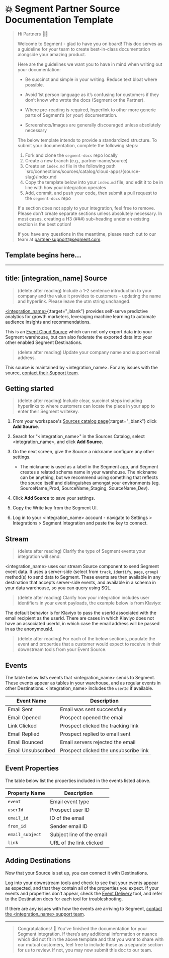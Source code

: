 # 💥 Segment Partner Source Documentation Template

> Hi Partners 👋🏼
>
> Welcome to Segment - glad to have you on board! This doc serves as a guideline for your team to create best-in-class documentation alongside your amazing product.
>
> Here are the guidelines we want you to have in mind when writing out your documentation:
>
> - Be succinct and simple in your writing. Reduce text bloat where possible.
> - Avoid 1st person language as it’s confusing for customers if they don’t know who wrote the docs (Segment or the Partner).
> - Where pre-reading is required, hyperlink to other more generic parts of Segment’s (or your) documentation.
>
> - Screenshots/Images are generally discouraged unless absolutely necessary
>
> The below template intends to provide a standardized structure. To submit your documentation, complete the following steps:
>
> 1. Fork and clone the `segment-docs` repo locally
> 2. Create a new branch (e.g., partner-name/source)
> 3. Create an `index.md` file in the following path `src/connections/sources/catalog/cloud-apps/{source-slug}/index.md
> 4. Copy the template below into your `index.md` file, and edit it to be in line with how your integration operates
> 5. Add, commit, and push your code, then submit a pull request to the `segment-docs` repo
>
> If a section does not apply to your integration, feel free to remove. Please don’t create separate sections unless absolutely necessary. In most cases, creating a H3 (###) sub-heading under an existing section is the best option!
>
> If you have any questions in the meantime, please reach out to our team at partner-support@segment.com.

## Template begins here...
---
title: [integration_name] Source
---

> (delete after reading) Include a 1-2 sentence introduction to your company and the value it provides to customers - updating the name and hyperlink. Please leave the utm string unchanged.

[<integration_name>](https://yourintegration.com/?utm_source=segmentio&utm_medium=docs&utm_campaign=partners){:target="_blank”} provides self-serve predictive analytics for growth marketers, leveraging machine learning to automate audience insights and recommendations.

This is an [Event Cloud Source](/docs/sources/#event-cloud-sources) which can not only export data into your Segment warehouse, but can also federate the exported data into your other enabled Segment Destinations.

> (delete after reading) Update your company name and support email address.

This source is maintained by <integration_name>. For any issues with the source, [contact their Support team](mailto:support@<integration_name>.com).

## Getting started

> (delete after reading) Include clear, succinct steps including hyperlinks to where customers can locate the place in your app to enter their Segment writekey.

1. From your workspace's [Sources catalog page](https://app.segment.com/goto-my-workspace/sources/catalog){:target="_blank”} click **Add Source**.
2. Search for "<integration_name>" in the Sources Catalog, select <integration_name>, and click **Add Source**.
3. On the next screen, give the Source a nickname configure any other settings.

   - The nickname is used as a label in the Segment app, and Segment creates a related schema name in your warehouse. The nickname can be anything, but we recommend using something that reflects the source itself and distinguishes amongst your environments (eg. SourceName_Prod, SourceName_Staging, SourceName_Dev).

4. Click **Add Source** to save your settings.
5. Copy the Write key from the Segment UI.
6. Log in to your <integration_name> account - navigate to Settings > Integrations > Segment Integration and paste the key to connect.

## Stream

> (delete after reading) Clarify the type of Segment events your integration will send. 

<integration_name> uses our stream Source component to send Segment event data. It uses a server-side (select from `track`, `identify`, `page`, `group`) method(s) to send data to Segment. These events are then available in any destination that accepts server-side events, and available in a schema in your data warehouse, so you can query using SQL.

> (delete after reading) Clarify how your integration includes user identifiers in your event payloads, the example below is from Klaviyo:

The default behavior is for Klaviyo to pass the userId associated with the email recipient as the userId. There are cases in which Klaviyo does not have an associated userId, in which case the email address will be passed in as the anonymousId.

> (delete after reading) For each of the below sections, populate the event and properties that a customer would expect to receive in their downstream tools from your Event Source.

## Events

The table below lists events that <integration_name> sends to Segment. These events appear as tables in your warehouse, and as regular events in other Destinations. <integration_name> includes the `userId` if available.

| Event Name         | Description                           |
| ------------------ | ------------------------------------- |
| Email Sent         | Email was sent successfully           |
| Email Opened       | Prospect opened the email             | 
| Link Clicked       | Prospect clicked the tracking link    | 
| Email Replied      | Prospect replied to email sent        | 
| Email Bounced      | Email servers rejected the email      | 
| Email Unsubscribed | Prospect clicked the unsubscribe link | 


## Event Properties

The table below list the properties included in the events listed above.

| Property Name   | Description               |
| --------------- | ------------------------- |
| `event`         | Email event type          |
| `userId`        | Prospect user ID          |
| `email_id`      | ID of the email           |
| `from_id`        | Sender email ID           |
| `email_subject` | Subject line of the email |
| `link`          | URL of the link clicked   |
 

## Adding Destinations

Now that your Source is set up, you can connect it with Destinations.

Log into your downstream tools and check to see that your events appear as expected, and that they contain all of the properties you expect. If your events and properties don’t appear, check the [Event Delivery](/docs/connections/event-delivery/) tool, and refer to the Destination docs for each tool for troubleshooting.

If there are any issues with how the events are arriving to Segment, [contact the <integration_name> support team](mailto:support@<integration_name>.com).

---

> Congratulations! 🎉 You’ve finished the documentation for your Segment integration. If there’s any additional information or nuance which did not fit in the above template and that you want to share with our mutual customers, feel free to include these as a separate section for us to review. If not, you may now submit this doc to our team.
